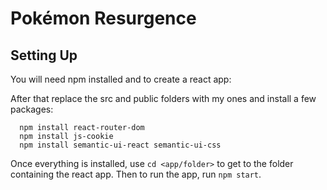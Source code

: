 # Pokémon Resurgence

## Setting Up

  You will need npm installed and to create a react app:  
  
  After that replace the src and public folders with my ones and install a few packages:
  ```
    npm install react-router-dom
    npm install js-cookie
    npm install semantic-ui-react semantic-ui-css
  ```
  
  Once everything is installed, use `cd <app/folder>` to get to the folder containing the react app.
  Then to run the app, run `npm start`.
 
  

